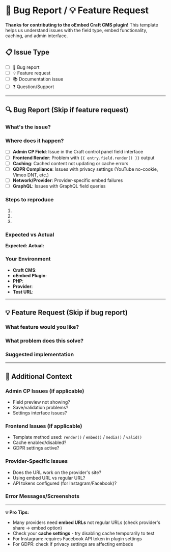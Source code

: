 # 🐛 Bug Report / 💡 Feature Request

**Thanks for contributing to the oEmbed Craft CMS plugin!** This template helps us understand issues with the field type, embed functionality, caching, and admin interface.

## 📋 Issue Type
- [ ] 🐛 Bug report
- [ ] 💡 Feature request  
- [ ] 📚 Documentation issue
- [ ] ❓ Question/Support

---

## 🔍 **Bug Report** (Skip if feature request)

### What's the issue?
<!-- Clear description of what's wrong -->

### Where does it happen?
- [ ] **Admin CP Field**: Issue in the Craft control panel field interface
- [ ] **Frontend Render**: Problem with `{{ entry.field.render() }}` output
- [ ] **Caching**: Cached content not updating or cache errors
- [ ] **GDPR Compliance**: Issues with privacy settings (YouTube no-cookie, Vimeo DNT, etc.)
- [ ] **Network/Provider**: Provider-specific embed failures
- [ ] **GraphQL**: Issues with GraphQL field queries

### Steps to reproduce
1. 
2. 
3. 

### Expected vs Actual
**Expected:** 
**Actual:** 

### Your Environment
- **Craft CMS**: <!-- e.g., 4.5.0 -->
- **oEmbed Plugin**: <!-- e.g., 3.1.5 -->
- **PHP**: <!-- e.g., 8.2 -->
- **Provider**: <!-- e.g., YouTube, Vimeo, Instagram, Twitter -->
- **Test URL**: <!-- The URL you're trying to embed -->

---

## 💡 **Feature Request** (Skip if bug report)

### What feature would you like?
<!-- Clear description -->

### What problem does this solve?
<!-- Context about why this is needed -->

### Suggested implementation
<!-- How you think it should work -->

---

## 🔧 Additional Context

### Admin CP Issues (if applicable)
- Field preview not showing?
- Save/validation problems?
- Settings interface issues?

### Frontend Issues (if applicable)
- Template method used: `render()` / `embed()` / `media()` / `valid()`
- Cache enabled/disabled?
- GDPR settings active?

### Provider-Specific Issues
- Does the URL work on the provider's site?
- Using embed URL vs regular URL?
- API tokens configured (for Instagram/Facebook)?

### Error Messages/Screenshots
<!-- Paste any error messages or attach screenshots -->

---

**💡 Pro Tips:**
- Many providers need **embed URLs** not regular URLs (check provider's share → embed option)
- Check your **cache settings** - try disabling cache temporarily to test
- For Instagram: requires Facebook API token in plugin settings
- For GDPR: check if privacy settings are affecting embeds